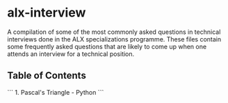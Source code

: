 # alx-interview
A compilation of some of the most commonly asked questions in technical interviews done in the ALX specializations programme. These files contain some frequently asked questions that are likely to come up when one attends an interview for a technical position.

<h2>Table of Contents</h2>
```
1. Pascal's Triangle - Python
```
